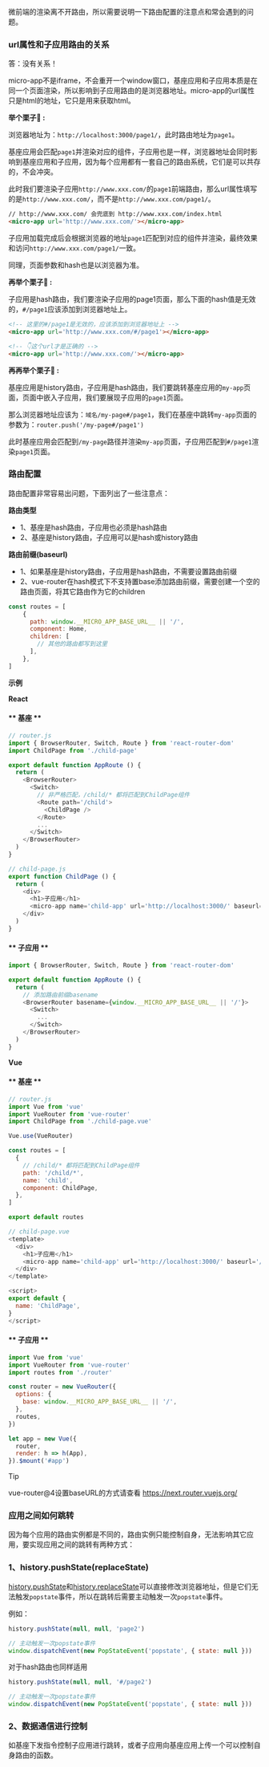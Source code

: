 微前端的渲染离不开路由，所以需要说明一下路由配置的注意点和常会遇到的问题。

### url属性和子应用路由的关系
答：没有关系！

micro-app不是iframe，不会重开一个window窗口，基座应用和子应用本质是在同一个页面渲染，所以影响到子应用路由的是浏览器地址。micro-app的url属性只是html的地址，它只是用来获取html。

**举个栗子🌰 :**

浏览器地址为：`http://localhost:3000/page1/`，此时路由地址为`page1`。

基座应用会匹配`page1`并渲染对应的组件，子应用也是一样，浏览器地址会同时影响到基座应用和子应用，因为每个应用都有一套自己的路由系统，它们是可以共存的，不会冲突。

此时我们要渲染子应用`http://www.xxx.com/`的`page1`前端路由，那么url属性填写的是`http://www.xxx.com/`，而不是`http://www.xxx.com/page1/`。

```html
// http://www.xxx.com/ 会兜底到 http://www.xxx.com/index.html
<micro-app url='http://www.xxx.com/'></micro-app>
```
子应用加载完成后会根据浏览器的地址`page1`匹配到对应的组件并渲染，最终效果和访问`http://www.xxx.com/page1/`一致。

同理，页面参数和hash也是以浏览器为准。

**再举个栗子🌰 :**

子应用是hash路由，我们要渲染子应用的page1页面，那么下面的hash值是无效的，`#/page1`应该添加到浏览器地址上。
```html
<!-- 这里的#/page1是无效的，应该添加到浏览器地址上 -->
<micro-app url='http://www.xxx.com/#/page1'></micro-app>

<!-- 👇这个url才是正确的 -->
<micro-app url='http://www.xxx.com/'></micro-app>
```

**再再举个栗子🌰 :**

基座应用是history路由，子应用是hash路由，我们要跳转基座应用的`my-app`页面，页面中嵌入子应用，我们要展现子应用的`page1`页面。

那么浏览器地址应该为：`域名/my-page#/page1`，我们在基座中跳转`my-app`页面的参数为：`router.push('/my-page#/page1')`

此时基座应用会匹配到`/my-page`路径并渲染`my-app`页面，子应用匹配到`#/page1`渲染`page1`页面。

### 路由配置

路由配置非常容易出问题，下面列出了一些注意点：

**路由类型**
- 1、基座是hash路由，子应用也必须是hash路由
- 2、基座是history路由，子应用可以是hash或history路由

**路由前缀(baseurl)**
- 1、如果基座是history路由，子应用是hash路由，不需要设置路由前缀
- 2、vue-router在hash模式下不支持置base添加路由前缀，需要创建一个空的路由页面，将其它路由作为它的children

```js
const routes = [
    {
      path: window.__MICRO_APP_BASE_URL__ || '/',
      component: Home,
      children: [
        // 其他的路由都写到这里
      ],
    },
]
```

**示例**

**React**

<!-- tabs:start -->

#### ** 基座 **

```js
// router.js
import { BrowserRouter, Switch, Route } from 'react-router-dom'
import ChildPage from './child-page'

export default function AppRoute () {
  return (
    <BrowserRouter>
      <Switch>
        // 非严格匹配，/child/* 都将匹配到ChildPage组件
        <Route path='/child'>
          <ChildPage />
        </Route>
        ...
      </Switch>
    </BrowserRouter>
  )
}

// child-page.js
export function ChildPage () {
  return (
    <div>
      <h1>子应用</h1>
      <micro-app name='child-app' url='http://localhost:3000/' baseurl='/child'></micro-app>
    </div>
  )
}
```

#### ** 子应用 **
```js
import { BrowserRouter, Switch, Route } from 'react-router-dom'

export default function AppRoute () {
  return (
    // 添加路由前缀basename
    <BrowserRouter basename={window.__MICRO_APP_BASE_URL__ || '/'}>
      <Switch>
        ...
      </Switch>
    </BrowserRouter>
  )
}
```
<!-- tabs:end -->

**Vue**

<!-- tabs:start -->

#### ** 基座 **

```js
// router.js
import Vue from 'vue'
import VueRouter from 'vue-router'
import ChildPage from './child-page.vue'

Vue.use(VueRouter)

const routes = [
  {
    // /child/* 都将匹配到ChildPage组件
    path: '/child/*', 
    name: 'child',
    component: ChildPage,
  },
]

export default routes

// child-page.vue
<template>
  <div>
    <h1>子应用</h1>
    <micro-app name='child-app' url='http://localhost:3000/' baseurl='/child'></micro-app>
  </div>
</template>

<script>
export default {
  name: 'ChildPage',
}
</script>
```

#### ** 子应用 **
```js
import Vue from 'vue'
import VueRouter from 'vue-router'
import routes from './router'

const router = new VueRouter({
  options: {
    base: window.__MICRO_APP_BASE_URL__ || '/',
  },
  routes,
})

let app = new Vue({
  router,
  render: h => h(App),
}).$mount('#app')
```
<!-- tabs:end -->

> [!TIP]
> vue-router@4设置baseURL的方式请查看 https://next.router.vuejs.org/


### 应用之间如何跳转
因为每个应用的路由实例都是不同的，路由实例只能控制自身，无法影响其它应用，要实现应用之间的跳转有两种方式：

### 1、history.pushState(replaceState)
[history.pushState](https://developer.mozilla.org/zh-CN/docs/Web/API/History/pushState)和[history.replaceState](https://developer.mozilla.org/zh-CN/docs/Web/API/History/replaceState)可以直接修改浏览器地址，但是它们无法触发`popstate`事件，所以在跳转后需要主动触发一次`popstate`事件。

例如：
```js
history.pushState(null, null, 'page2')

// 主动触发一次popstate事件
window.dispatchEvent(new PopStateEvent('popstate', { state: null }))
```

对于hash路由也同样适用
```js
history.pushState(null, null, '#/page2')

// 主动触发一次popstate事件
window.dispatchEvent(new PopStateEvent('popstate', { state: null }))
```

### 2、数据通信进行控制
如基座下发指令控制子应用进行跳转，或者子应用向基座应用上传一个可以控制自身路由的函数。
